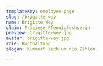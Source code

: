 ```yaml
---
templateKey: employee-page
slug: /brigitte-wey
name: Brigitte Wey
claim: Präziese Pfennigfuchserin 
preview: brigitte-wey.jpg
avatar: brigitte-wey.jpg
role: Buchhaltung
slogan: Kümmert sich um die Zahlen.

---
```

